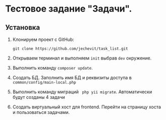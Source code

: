 # Тестовое задание "Задачи".

## Установка


1. Клонируем проект с GitHub:
    ````
    git clone https://github.com/jechevit/task_list.git
    ````
2. Открываем терминал и выполняем ```` init ```` выбрав  ```` dev ```` окружение.
3. Выполнить команду  ````composer update````.
4. Создать БД. Заполнить имя БД и реквизиты доступа в ````common/config/main-local.php````
5. Выполнить команду миграций ```` php yii migrate````. Автоматически будут созданы 4 задачи

6. Создать виртуальный хост для frontend. Перейти на страницу хоста и пользоваться задачами.